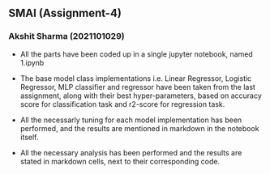 ## SMAI (Assignment-4)
### Akshit Sharma (2021101029)

- All the parts have been coded up in a single jupyter notebook, named 1.ipynb

- The base model class implementations i.e. Linear Regressor, Logistic Regressor, MLP classifier and regressor have been taken from the last assignment, along with their best hyper-parameters, based on accuracy score for classification task and r2-score for regression task.

- All the necessarly tuning for  each model implementation has been performed, and the results are mentioned in markdown in the notebook itself.

- All the necessary analysis has been performed and the results are stated in markdown cells, next to their corresponding code.